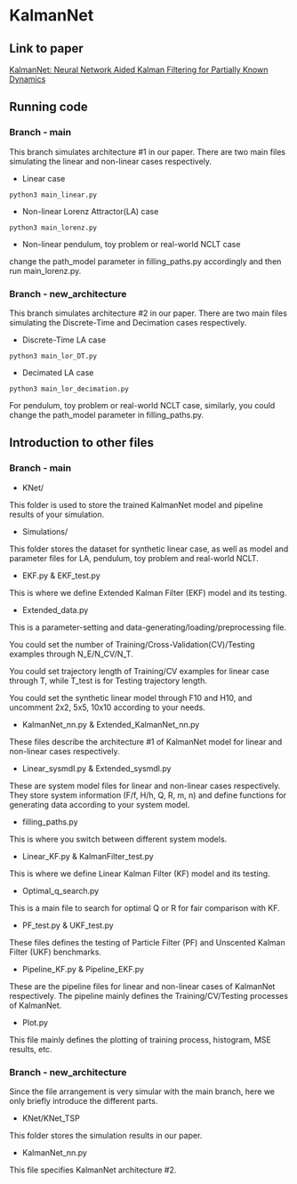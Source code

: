# KalmanNet

## Link to paper

[KalmanNet: Neural Network Aided Kalman Filtering for Partially Known Dynamics](https://arxiv.org/abs/2107.10043)

## Running code

### Branch - main

This branch simulates architecture #1 in our paper. There are two main files simulating the linear and non-linear cases respectively.

* Linear case

```
python3 main_linear.py
```

* Non-linear Lorenz Attractor(LA) case

```
python3 main_lorenz.py
```

* Non-linear pendulum, toy problem or real-world NCLT case

change the path_model parameter in filling_paths.py accordingly and then run main_lorenz.py.


### Branch - new_architecture

This branch simulates architecture #2 in our paper. There are two main files simulating the Discrete-Time and Decimation cases respectively.

* Discrete-Time LA case

```
python3 main_lor_DT.py
```

* Decimated LA case

```
python3 main_lor_decimation.py
```

For pendulum, toy problem or real-world NCLT case, similarly, you could change the path_model parameter in filling_paths.py.


## Introduction to other files

### Branch - main

* KNet/

This folder is used to store the trained KalmanNet model and pipeline results of your simulation.

* Simulations/

This folder stores the dataset for synthetic linear case, as well as model and parameter files for LA, pendulum, toy problem and real-world NCLT.

* EKF.py & EKF_test.py

This is where we define Extended Kalman Filter (EKF) model and its testing.

* Extended_data.py

This is a parameter-setting and data-generating/loading/preprocessing file.

You could set the number of Training/Cross-Validation(CV)/Testing examples through N_E/N_CV/N_T.

You could set trajectory length of Training/CV examples for linear case through T, while T_test is for Testing trajectory length.

You could set the synthetic linear model through F10 and H10, and uncomment 2x2, 5x5, 10x10 according to your needs.

* KalmanNet_nn.py & Extended_KalmanNet_nn.py

These files describe the architecture #1 of KalmanNet model for linear and non-linear cases respectively.

* Linear_sysmdl.py & Extended_sysmdl.py

These are system model files for linear and non-linear cases respectively. They store system information (F/f, H/h, Q, R, m, n) and define functions for generating data according to your system model.

* filling_paths.py

This is where you switch between different system models.

* Linear_KF.py & KalmanFilter_test.py

This is where we define Linear Kalman Filter (KF) model and its testing.

* Optimal_q_search.py

This is a main file to search for optimal Q or R for fair comparison with KF.

* PF_test.py & UKF_test.py

These files defines the testing of Particle Filter (PF) and Unscented Kalman Filter (UKF) benchmarks.

* Pipeline_KF.py & Pipeline_EKF.py

These are the pipeline files for linear and non-linear cases of KalmanNet respectively. The pipeline mainly defines the Training/CV/Testing processes of KalmanNet.

* Plot.py

This file mainly defines the plotting of training process, histogram, MSE results, etc.

### Branch - new_architecture

Since the file arrangement is very simular with the main branch, here we only briefly introduce the different parts.

* KNet/KNet_TSP

This folder stores the simulation results in our paper.

* KalmanNet_nn.py

This file specifies KalmanNet architecture #2.





